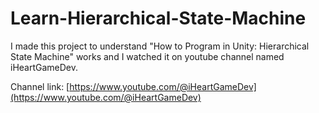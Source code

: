 # Learn-Hierarchical-State-Machine

I made this project to understand "How to Program in Unity: Hierarchical State Machine" works and I watched it on youtube channel named iHeartGameDev.

Channel link: [https://www.youtube.com/@iHeartGameDev](https://www.youtube.com/@iHeartGameDev)
